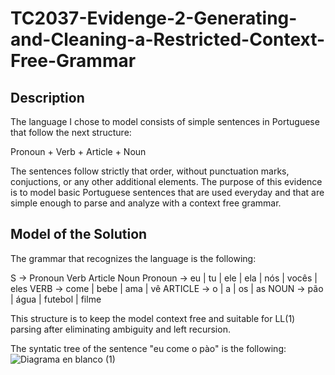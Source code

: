 # TC2037-Evidenge-2-Generating-and-Cleaning-a-Restricted-Context-Free-Grammar
## Description
The language I chose to model consists of simple sentences in Portuguese that follow the next structure:

Pronoun + Verb + Article + Noun 

The sentences follow strictly that order, without punctuation marks, conjuctions, or any other additional elements.
The purpose of this evidence is to model basic Portuguese sentences that are used everyday and that are simple enough to parse and analyze with a context free grammar.
## Model of the Solution
The grammar that recognizes the language is the following:

S → Pronoun Verb Article Noun Pronoun → eu | tu | ele | ela | nós | vocês | eles VERB → come | bebe | ama | vê ARTICLE → o | a | os | as NOUN → pão | água | futebol | filme

This structure is to keep the model context free and suitable for LL(1) parsing after eliminating ambiguity and left recursion.

The syntatic tree of the sentence "eu come o pào" is the following:
![Diagrama en blanco (1)](https://github.com/user-attachments/assets/2dc9787a-f2de-4bd8-90be-01cd11efada4)
